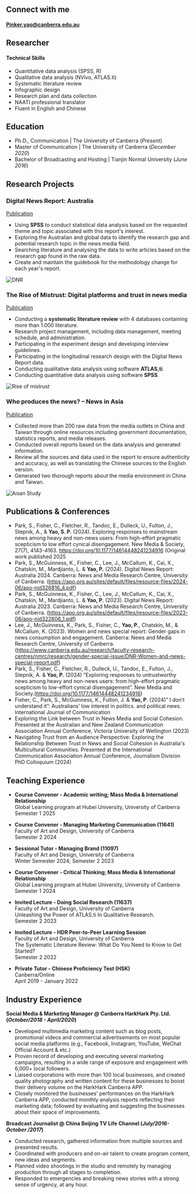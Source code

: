 ## Connect with me ##
#### Pinker.yao@canberra.edu.au

## Researcher 
#### Technical Skills 
- Quantitative data analysis (SPSS, R)
- Qualitative data analysis (NVivo, ATLAS.ti)
- Systematic literature review
- Infographic design
- Research plan and data collection
- NAATI professional translator
- Fluent in English and Chinese

## Education
- Ph.D., Communication | The University of Canberra (_Present_)								       		
- Master of Communication	| The University of Canberra (_December 2020_)	 			        		
- Bachelor of Broadcasting and Hosting | Tianjin Normal University (_June 2016_)

## Research Projects
### Digital News Report: Australia 
[Publication](https://apo.org.au/sites/default/files/resource-files/2024-06/apo-nid326816_4.pdf)

- Using **SPSS** to conduct statistical data analysis based on the requested theme and topic associated with this report's interest.
- Exploring the Australian and global data to identify the research gap and potential research topic in the news media field.
- Searching literature and analysing the data to write articles based on the research gap found in the raw data.
- Create and maintain the guidebook for the methodology change for each year's report.


![DNR](assets/digital-news-report-australia-2024-link-in-comments-v0-nzjc6o9yx37d1.webp)

### The Rise of Mistrust: Digital platforms and trust in news media
[Publication](https://www.canberra.edu.au/research/faculty-research-centres/nmrc/major-projects/the-rise-of-mistrust)

- Conducting a **systematic literature review** with 4 databases containing more than 1.000 literature.
- Research project management, including data management, meeting schedule, and administration.
- Participating in the experiment design and developing interview guidelines.
- Participating in the longitudinal research design with the Digital News Report data.
- Conducting qualitative data analysis using software **ATLAS,ti**.
- Conducting quantitative data analysis using software **SPSS**.

![Rise of mistrust ](assets/bannner-photo.jpg) 

### Who produces the news? – News in Asia 
[Publication](https://www.publicmediaalliance.org/publications/news-in-asia/)

- Collected more than 200 raw data from the media outlets in China and Taiwan through online resources including government documentation, statistics reports, and media releases.
- Conducted overall reports based on the data analysis and generated information. 
- Review all the sources and data used in the report to ensure authenticity and accuracy, as well as translating the Chinese sources to the English version.  
- Generated two thorough reports about the media environment in China and Taiwan.

![Aisan Study](assets/NIA-title-globe-FB-1.jpg)
 
## Publications & Conferences 
- Park, S., Fisher, C., Fletcher, R., Tandoc, E., Dulleck, U., Fulton, J., Stepnik, A., & **Yao, S. P.** (2024). Exploring responses to mainstream news among heavy and non-news users: From high-effort pragmatic scepticism to low effort cynical disengagement. New Media & Society, 27(7), 4143-4163. https://doi.org/10.1177/14614448241234916 (Original work published 2025
- Park, S., McGuinness, K., Fisher, C., Lee, J., McCallum, K., Cai, X., Chatskin, M., Mardjianto, L. & **Yao, P.** (2024). Digital News Report: Australia 2024. Canberra: News and Media Research Centre, University of Canberra. (https://apo.org.au/sites/default/files/resource-files/2024-06/apo-nid326816_4.pdf)
- Park, S., McGuinness, K., Fisher, C., Lee, J., McCallum, K., Cai, X., Chatskin, M., Mardjianto, L. & **Yao, P.** (2023). Digital News Report: Australia 2023. Canberra: News and Media Research Centre, University of Canberra. (https://apo.org.au/sites/default/files/resource-files/2023-06/apo-nid322606_1.pdf)
- Lee, J., McGuinness, K., Park, S., Fisher, C., **Yao, P.**, Chatskin, M., & McCallum, K. (2023). Women and news special report: Gender gaps in news consumption and engagement. Canberra: News and Media Research Centre, University of Canberra. (https://www.canberra.edu.au/research/faculty-research-centres/nmrc/research/gender-special-issue/DNR-Women-and-news-special-report.pdf)
- Park, S., Fisher, C., Fletcher, R., Dulleck, U., Tandoc, E., Fulton, J., Stepnik, A. & **Yao, P.** (2024) “Exploring responses to untrustworthy news among heavy and non-news users: from high-effort pragmatic scepticism to low-effort cynical disengagement”. New Media and Society.(https://doi.org/10.1177/14614448241234916)
- Fisher, C., Park, S., McGuinness, K., Fulton, J. & **Yao, P**. (2024)” I don’t understand it”: Australians’ low interest in politics. and political news. International Journal of Communication 
- Exploring the Link between Trust in News Media and Social Cohesion. Presented at the Australian and New Zealand Communication Association Annual Conference, Victoria University of Wellington (2023)
- Navigating Trust from an Audience Perspective: Exploring the Relationship Between Trust in News and Social Cohesion in Australia's Multicultural Communities. Presented at the International Communication Association Annual Conference, Journalism Division PhD Colloquium (2024)


## Teaching Experience
- **Course Convener  - Academic writing; Mass Media & International Relationship**  
  Global Learning program at Hubei University, University of Canberra  
  Semester 1 2025

- **Course Convener - Managing Marketing Communication (11641)**  
  Faculty of Art and Design, University of Canberra  
 Semester 2 2024
  
- **Sessional Tutor - Managing Brand (11097)**  
  Faculty of Art and Design, University of Canberra  
  Winter Semester 2024; Semester 2 2023
  
- **Course Convener  - Critical Thinking; Mass Media & International Relationship**  
  Global Learning program at Hubei University, University of Canberra  
  Semester 1 2024

- **Invited Lecture - Doing Social Research (11637)**  
  Faculty of Art and Design, University of Canberra  
  Unleashing the Power of ATLAS.ti In Qualitative Research.  
  Semester 2 2023

- **Invited Lecture - HDR Peer-to-Peer Learning Session**  
  Faculty of Art and Design, University of Canberra  
  The Systematic Literature Review: What Do You Need to Know to Get Started?  
  Semester 2 2022

- **Private Tutor - Chinese Proficiency Test (HSK)**  
  Canberra/Online  
  April 2019 - January 2022



## Industry Experience
**Social Media & Marketing Manager @ Canberra HarkHark Pty. Ltd. (_October/2018 - April/2020_)**
- Developed multimedia marketing content such as blog posts, promotional videos and commercial advertisements on most popular social media platforms (e.g., Facebook, Instagram, YouTube, WeChat Official Account & etc.)
- Proven record of developing and executing several marketing campaigns, resulting in a wide range of exposure and engagement with 6,000+ local followers.
- Liaised corporations with more than 100 local businesses, and created quality photography and written content for these businesses to boost their delivery volume on the HarkHark Canberra APP.
- Closely monitored the businesses’ performances on the HarkHark Canberra APP, conducted monthly analysis reports reflecting their marketing data; followed by evaluating and suggesting the businesses about their space of improvements.

**Broadcast Journalist @ China Beijing TV Life Channel (_July/2016- October /2017_)**
- Conducted research, gathered information from multiple sources and presented results.
- Coordinated with producers and on-air talent to create program content, new ideas and segments.
- Planned video shootings in the studio and remotely by managing production through all stages to completion.
- Responded to emergencies and breaking news stories with a strong sense of urgency, at any hour.
